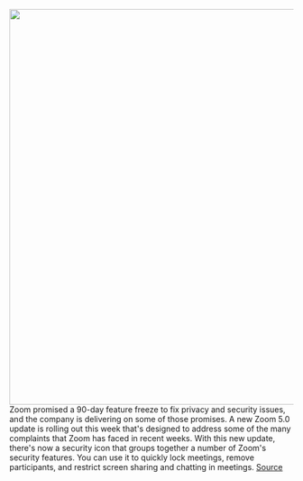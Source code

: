 <img src='https://cdn.vox-cdn.com/thumbor/2GPXQR1Agp8otkCtgvN4bjQ2WIg=/0x0:1024x576/1200x800/filters:focal(431x207:593x369)/cdn.vox-cdn.com/uploads/chorus_image/image/66688789/zoom_5.0_1024x576.0.jpg' width='700px' /><br/>
Zoom promised a 90-day feature freeze to fix privacy and security issues, and the company is delivering on some of those promises. A new Zoom 5.0 update is rolling out this week that's designed to address some of the many complaints that Zoom has faced in recent weeks. With this new update, there's now a security icon that groups together a number of Zoom's security features. You can use it to quickly lock meetings, remove participants, and restrict screen sharing and chatting in meetings.
<a href='https://www.theverge.com/2020/4/22/21230962/zoom-update-security-privacy-features-improvements-download'> Source <a/>